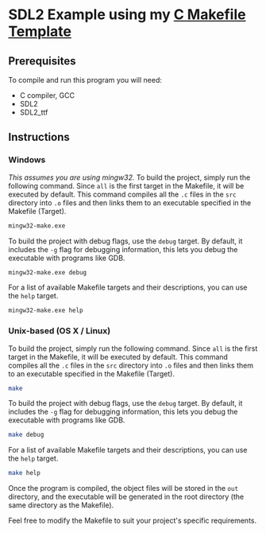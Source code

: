 # SDL2 Example using my [C Makefile Template](https://github.com/Phillezi/C_Makefile_Template)

## Prerequisites

To compile and run this program you will need:
- C compiler, GCC
- SDL2
- SDL2_ttf

## Instructions
### Windows

*This assumes you are using mingw32.*
To build the project, simply run the following command. Since `all` is the first target in the Makefile, it will be executed by default. This command compiles all the `.c` files in the `src` directory into `.o` files and then links them to an executable specified in the Makefile (Target).

```ps
mingw32-make.exe
```

To build the project with debug flags, use the `debug` target. By default, it includes the `-g` flag for debugging information, this lets you debug the executable with programs like GDB.

```ps
mingw32-make.exe debug
```

For a list of available Makefile targets and their descriptions, you can use the `help` target.

```ps
mingw32-make.exe help
```

### Unix-based (OS X / Linux)

To build the project, simply run the following command. Since `all` is the first target in the Makefile, it will be executed by default. This command compiles all the `.c` files in the `src` directory into `.o` files and then links them to an executable specified in the Makefile (Target).

```bash
make
```

To build the project with debug flags, use the `debug` target. By default, it includes the `-g` flag for debugging information, this lets you debug the executable with programs like GDB.

```bash
make debug
```

For a list of available Makefile targets and their descriptions, you can use the `help` target.

```bash
make help
```

Once the program is compiled, the object files will be stored in the `out` directory, and the executable will be generated in the root directory (the same directory as the Makefile).

Feel free to modify the Makefile to suit your project's specific requirements.
